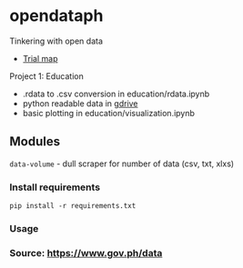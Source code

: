 # opendataph
Tinkering with open data

* [Trial map](http://nbviewer.jupyter.org/github/jpdeleon/opendataph/blob/master/map/chloroplet%20map%20with%20folium.ipynb)

Project 1: Education
* .rdata to .csv conversion in education/rdata.ipynb
* python readable data in [gdrive](https://drive.google.com/drive/folders/0B51bsxa_NT6Kb1pES0lnQU1xSGM)
* basic plotting in education/visualization.ipynb

## Modules
```data-volume``` - dull scraper for number of data (csv, txt, xlxs) 

### Install requirements
```
pip install -r requirements.txt
```

### Usage

### Source: https://www.gov.ph/data

